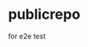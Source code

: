 # publicrepo
for e2e test


































































































































































































































































































































































































































































































































































































































































































































































































































































































































































































































































































































































































































































































































































































































































































































































































































































































































































































































































































































































































